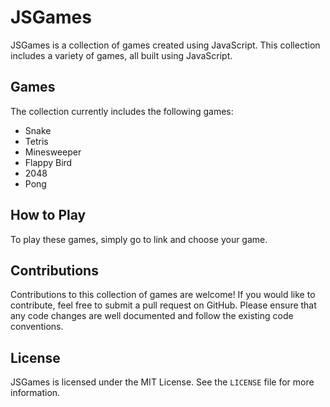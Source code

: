 # JSGames

JSGames is a collection of games created using JavaScript. This collection includes a variety of games, all built using JavaScript.

## Games

The collection currently includes the following games:

- Snake
- Tetris
- Minesweeper
- Flappy Bird
- 2048
- Pong

## How to Play

To play these games, simply go to link and choose your game.

## Contributions

Contributions to this collection of games are welcome! If you would like to contribute, feel free to submit a pull request on GitHub. Please ensure that any code changes are well documented and follow the existing code conventions.

## License

JSGames is licensed under the MIT License. See the `LICENSE` file for more information.
